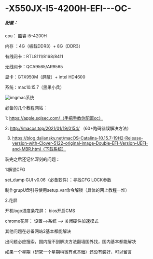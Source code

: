 # -X550JX-I5-4200H-EFI---OC-

##### **配置：**

cpu： 酷睿 i5-4200H

内存 ：4G（板载DDR3）+ 8G（DDR3）

有线网卡：RTL8111/8168/8411

无线网卡：QCA9565/AR9565

显卡：GTX950M（屏蔽）+ intel HD4600

系统：mac10.15.7（黑果小兵）

![img](https://article.biliimg.com/bfs/article/3448ed7084bad0c5efecf9276908fd3c194696162.png)mac系统

必备的几个教程网站：

  1:  https://apple.sqlsec.com/（手把手教你配置oc）

  2:  http://imacos.top/2021/01/19/0154/    （60+跑码错误解决方法）

3. https://blog.daliansky.net/macOS-Catalina-10.15.7-19H2-Release-version-with-Clover-5122-original-image-Double-EFI-Version-UEFI-and-MBR.html（下载系统）

装完之后还记忆深刻的问题：

1:解锁CFG

  set_dump GUI v0.06（必备软件）：寻找CFG LOCK参数

  制作grupU盘引导使用setup_var命令解锁（具体的网上教程一堆）

2.花屏

  开机logo进度条花屏：   bios开启CMS

  chrome花屏：   设置—>系统 —> 关闭硬件加速模式

其他问题在必备网站2基本都能解决

出问题必应搜索，国内搜不到解决方法翻墙国外找，国内基本都能解决

如果一个星期（研究一个星期稍微有点基础）还没有装好，可以留言
